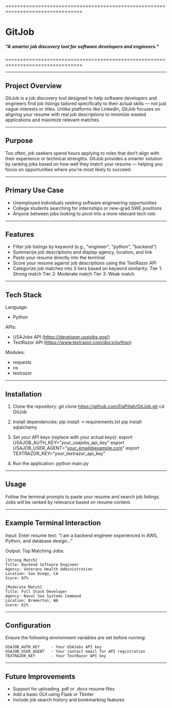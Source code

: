 ================================================================================
# GitJob 
##### "A smarter job discovery tool for software developers and engineers."
================================================================================



--------------------------------------------------------------------------------
Project Overview
--------------------------------------------------------------------------------
GitJob is a job discovery tool designed to help software developers and engineers
find job listings tailored specifically to their actual skills — not just vague
interests or titles. Unlike platforms like LinkedIn, GitJob focuses on aligning
your resume with real job descriptions to minimize wasted applications and 
maximize relevant matches.

--------------------------------------------------------------------------------
Purpose
--------------------------------------------------------------------------------
Too often, job seekers spend hours applying to roles that don’t align with their
experience or technical strengths. GitJob provides a smarter solution by ranking
jobs based on how well they match your resume — helping you focus on opportunities
where you're most likely to succeed.

--------------------------------------------------------------------------------
Primary Use Case
--------------------------------------------------------------------------------
- Unemployed individuals seeking software engineering opportunities
- College students searching for internships or new-grad SWE positions
- Anyone between jobs looking to pivot into a more relevant tech role

--------------------------------------------------------------------------------
Features
--------------------------------------------------------------------------------
- Filter job listings by keyword (e.g., "engineer", "python", "backend")
- Summarize job descriptions and display agency, location, and link
- Paste your resume directly into the terminal
- Score your resume against job descriptions using the TextRazor API
- Categorize job matches into 3 tiers based on keyword similarity:
    Tier 1: Strong match
    Tier 2: Moderate match
    Tier 3: Weak match

--------------------------------------------------------------------------------
Tech Stack
--------------------------------------------------------------------------------
Language:
- Python

APIs:
- USAJobs API (https://developer.usajobs.gov/)
- TextRazor API (https://www.textrazor.com/docs/python)

Modules:
- requests
- os
- textrazor

--------------------------------------------------------------------------------
Installation
--------------------------------------------------------------------------------
1. Clone the repository:
       git clone https://github.com/DaPillah/GitJob.git
       cd GitJob

2. Install dependencies:
       pip install -r requirements.txt
       pip install sqlalchemy

3. Set your API keys (replace with your actual keys):
       export USAJOB_AUTH_KEY="your_usajobs_api_key"
       export USAJOB_USER_AGENT="your_email@example.com"
       export TEXTRAZOR_KEY="your_textrazor_api_key"

4. Run the application:
       python main.py

--------------------------------------------------------------------------------
Usage
--------------------------------------------------------------------------------
Follow the terminal prompts to paste your resume and search job listings.
Jobs will be ranked by relevance based on resume content.

--------------------------------------------------------------------------------
Example Terminal Interaction
--------------------------------------------------------------------------------
Input:
    Enter resume text:
    "I am a backend engineer experienced in AWS, Python, and database design..."

Output:
    Top Matching Jobs:

    [Strong Match]
    Title: Backend Software Engineer
    Agency: Veterans Health Administration
    Location: San Diego, CA
    Score: 87%

    [Moderate Match]
    Title: Full Stack Developer
    Agency: Naval Sea Systems Command
    Location: Bremerton, WA
    Score: 62%

--------------------------------------------------------------------------------
Configuration
--------------------------------------------------------------------------------
Ensure the following environment variables are set before running:

    USAJOB_AUTH_KEY     - Your USAJobs API key
    USAJOB_USER_AGENT   - Your contact email for API registration
    TEXTRAZOR_KEY       - Your TextRazor API key

--------------------------------------------------------------------------------
Future Improvements
--------------------------------------------------------------------------------
- Support for uploading .pdf or .docx resume files
- Add a basic GUI using Flask or Tkinter
- Include job search history and bookmarking features